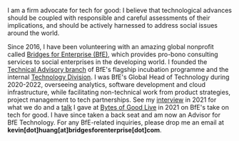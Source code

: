 I am a firm advocate for tech for good: I believe that technological advances should be coupled with responsible and careful assessments of their implications, and should be actively harnessed to address social issues around the world.

Since 2016, I have been volunteering with an amazing global nonprofit called [Bridges for Enterprise (BfE)](https://www.bridgesforenterprise.com/), which provides pro-bono consulting services to social enterprises in the developing world. I founded the [Technical Advisory branch](https://www.bridgesforenterprise.com/) of BfE's flagship incubation programme and the internal [Technology Division](https://tech.bridgesforenterprise.com/). I was BfE's Global Head of Technology during 2020-2022, overseeing analytics, software development and cloud infrastructure, while facilitating non-technical work from product strategies, project management to tech partnerships. See my [interview](https://medium.com/bridges-for-enterprise/meet-kevin-huang-bfe-global-head-of-technology-655763fa072d) in 2021 for what we do and a [talk](https://www.youtube.com/watch?v=0SrgImNwIw0) I gave at [Bytes of Good Live](https://bytesofgood.org/) in 2021 on BfE's take on tech for good. I have since taken a back seat and am now an Advisor for BfE Technology. For any BfE-related inquiries, please drop me an email at **kevin[dot]huang[at]bridgesforenterprise[dot]com**.
